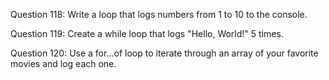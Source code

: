 Question 118: Write a loop that logs numbers from 1 to 10 to the console.

Question 119: Create a while loop that logs "Hello, World!" 5 times.

Question 120: Use a for...of loop to iterate through an array of your favorite movies and log each one.